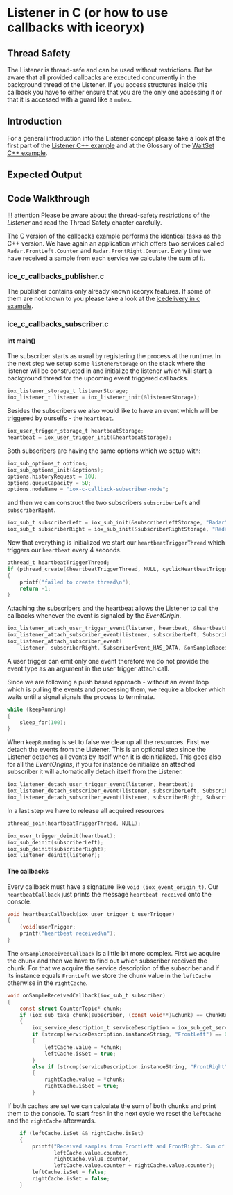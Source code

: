 # Listener in C (or how to use callbacks with iceoryx)

## Thread Safety
The Listener is thread-safe and can be used without restrictions.
But be aware that all provided callbacks are executed concurrently 
in the background thread of the Listener. If you access structures
inside this callback you have to either ensure that you are the only
one accessing it or that it is accessed with a guard like a `mutex`.

## Introduction

For a general introduction into the Listener concept please take a look at
the first part of the [Listener C++ example](../callbacks) and at the 
Glossary of the [WaitSet C++ example](../waitset).

## Expected Output

<!-- @todo Add expected output with asciinema recording before v1.0-->

## Code Walkthrough

!!! attention 
    Please be aware about the thread-safety restrictions of the _Listener_ and 
    read the Thread Safety chapter carefully.

The C version of the callbacks example performs the identical tasks as the 
C++ version. We have again an application which offers two services called 
`Radar.FrontLeft.Counter` and `Radar.FrontRight.Counter`. Every time we have 
received a sample from each service we calculate the sum of it.

### ice_c_callbacks_publisher.c 

The publisher contains only already known iceoryx features. If some of them 
are not known to you please take a look at the [icedelivery in c example](../icedelivery_in_c).

### ice_c_callbacks_subscriber.c
#### int main()
The subscriber starts as usual by registering the process at the runtime.
In the next step we setup some `listenerStorage` on the stack where the listener 
will be constructed in and initialize the listener which will start a background 
thread for the upcoming event triggered callbacks.
```c
iox_listener_storage_t listenerStorage;
iox_listener_t listener = iox_listener_init(&listenerStorage);
```

Besides the subscribers we also would like to have an event which will be triggered 
by ourselfs - the `heartbeat`.
```c
iox_user_trigger_storage_t heartbeatStorage;
heartbeat = iox_user_trigger_init(&heartbeatStorage);
```

Both subscribers are having the same options which we setup with:
```c
iox_sub_options_t options;
iox_sub_options_init(&options);
options.historyRequest = 10U;
options.queueCapacity = 5U;
options.nodeName = "iox-c-callback-subscriber-node";
``` 

and then we can construct the two subscribers `subscriberLeft` and `subscriberRight`.
```c 
iox_sub_t subscriberLeft = iox_sub_init(&subscriberLeftStorage, "Radar", "FrontLeft", "Counter", &options);
iox_sub_t subscriberRight = iox_sub_init(&subscriberRightStorage, "Radar", "FrontRight", "Counter", &options);
```

Now that everything is initialized we start our `heartbeatTriggerThread` which 
triggers our `heartbeat` every 4 seconds.
```c 
pthread_t heartbeatTriggerThread;
if (pthread_create(&heartbeatTriggerThread, NULL, cyclicHeartbeatTrigger, NULL))
{
    printf("failed to create thread\n");
    return -1;
}
```

Attaching the subscribers and the heartbeat allows the Listener to call the callbacks 
whenever the event is signaled by the _EventOrigin_.
```c 
iox_listener_attach_user_trigger_event(listener, heartbeat, &heartbeatCallback);
iox_listener_attach_subscriber_event(listener, subscriberLeft, SubscriberEvent_HAS_DATA, &onSampleReceivedCallback);
iox_listener_attach_subscriber_event(
    listener, subscriberRight, SubscriberEvent_HAS_DATA, &onSampleReceivedCallback);
```
A user trigger can emit only one event therefore we do not provide the event type as 
an argument in the user trigger attach call.

Since we are following a push based approach - without an event loop which is pulling 
the events and processing them, we require a blocker which waits until a signal 
signals the process to terminate.
```c 
while (keepRunning)
{
    sleep_for(100);
}
```

When `keepRunning` is set to false we cleanup all the resources. First we detach
the events from the Listener. This is an optional step since the Listener detaches 
all events by itself when it is deinitialized. This goes also for all the _EventOrigins_,
if you for instance deinitialize an attached subscriber it will automatically detach 
itself from the Listener.
```c 
iox_listener_detach_user_trigger_event(listener, heartbeat);
iox_listener_detach_subscriber_event(listener, subscriberLeft, SubscriberEvent_HAS_DATA);
iox_listener_detach_subscriber_event(listener, subscriberRight, SubscriberEvent_HAS_DATA);
```

In a last step we have to release all acquired resources 
```c 
pthread_join(heartbeatTriggerThread, NULL);

iox_user_trigger_deinit(heartbeat);
iox_sub_deinit(subscriberLeft);
iox_sub_deinit(subscriberRight);
iox_listener_deinit(listener);
```

#### The callbacks
Every callback must have a signature like `void (iox_event_origin_t)`. Our 
`heartbeatCallback` just prints the message `heartbeat received` onto the console.
```c 
void heartbeatCallback(iox_user_trigger_t userTrigger)
{
    (void)userTrigger;
    printf("heartbeat received\n");
}
```

The `onSampleReceivedCallback` is a little bit more complex. First we acquire 
the chunk and then we have to find out which subscriber received the chunk. For that 
we acquire the service description of the subscriber and if its instance equals 
`FrontLeft` we store the chunk value in the `leftCache` otherwise in the `rightCache`.
```c 
void onSampleReceivedCallback(iox_sub_t subscriber)
{
    const struct CounterTopic* chunk;
    if (iox_sub_take_chunk(subscriber, (const void**)&chunk) == ChunkReceiveResult_SUCCESS)
    {
        iox_service_description_t serviceDescription = iox_sub_get_service_description(subscriber);
        if (strcmp(serviceDescription.instanceString, "FrontLeft") == 0)
        {
            leftCache.value = *chunk;
            leftCache.isSet = true;
        }
        else if (strcmp(serviceDescription.instanceString, "FrontRight") == 0)
        {
            rightCache.value = *chunk;
            rightCache.isSet = true;
        }
```

If both caches are set we can calculate the sum of both chunks and print them to
the console. To start fresh in the next cycle we reset the `leftCache` and 
the `rightCache` afterwards.
```c 
    if (leftCache.isSet && rightCache.isSet)
    {
        printf("Received samples from FrontLeft and FrontRight. Sum of %d + %d = %d\n",
               leftCache.value.counter,
               rightCache.value.counter,
               leftCache.value.counter + rightCache.value.counter);
        leftCache.isSet = false;
        rightCache.isSet = false;
    }
```
